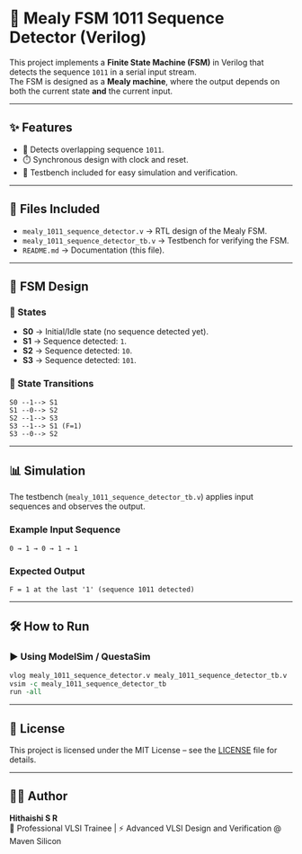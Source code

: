 # 🚀 Mealy FSM 1011 Sequence Detector (Verilog)

This project implements a **Finite State Machine (FSM)** in Verilog that detects the sequence `1011` in a serial input stream.  
The FSM is designed as a **Mealy machine**, where the output depends on both the current state **and** the current input.

---

## ✨ Features
- 🔁 Detects overlapping sequence `1011`.  
- ⏱️ Synchronous design with clock and reset.  
- 🧪 Testbench included for easy simulation and verification.  

---

## 📂 Files Included
- `mealy_1011_sequence_detector.v` → RTL design of the Mealy FSM.  
- `mealy_1011_sequence_detector_tb.v` → Testbench for verifying the FSM.  
- `README.md` → Documentation (this file).  

---

## 🧩 FSM Design

### 🔹 States
- **S0** → Initial/Idle state (no sequence detected yet).  
- **S1** → Sequence detected: `1`.  
- **S2** → Sequence detected: `10`.  
- **S3** → Sequence detected: `101`.  

### 🔹 State Transitions
```text
S0 --1--> S1
S1 --0--> S2
S2 --1--> S3
S3 --1--> S1 (F=1)
S3 --0--> S2
```

---

## 📊 Simulation
The testbench (`mealy_1011_sequence_detector_tb.v`) applies input sequences and observes the output.

### Example Input Sequence
```
0 → 1 → 0 → 1 → 1
```

### Expected Output
```
F = 1 at the last '1' (sequence 1011 detected)
```

---

## 🛠️ How to Run

### ▶️ Using ModelSim / QuestaSim
```tcl
vlog mealy_1011_sequence_detector.v mealy_1011_sequence_detector_tb.v
vsim -c mealy_1011_sequence_detector_tb
run -all
```

---

## 🔹 License
This project is licensed under the MIT License – see the [LICENSE](../LICENSE) file for details.

---

## 👨‍💻 Author

**Hithaishi S R**  
💼 Professional VLSI Trainee | ⚡ Advanced VLSI Design and Verification @ Maven Silicon
